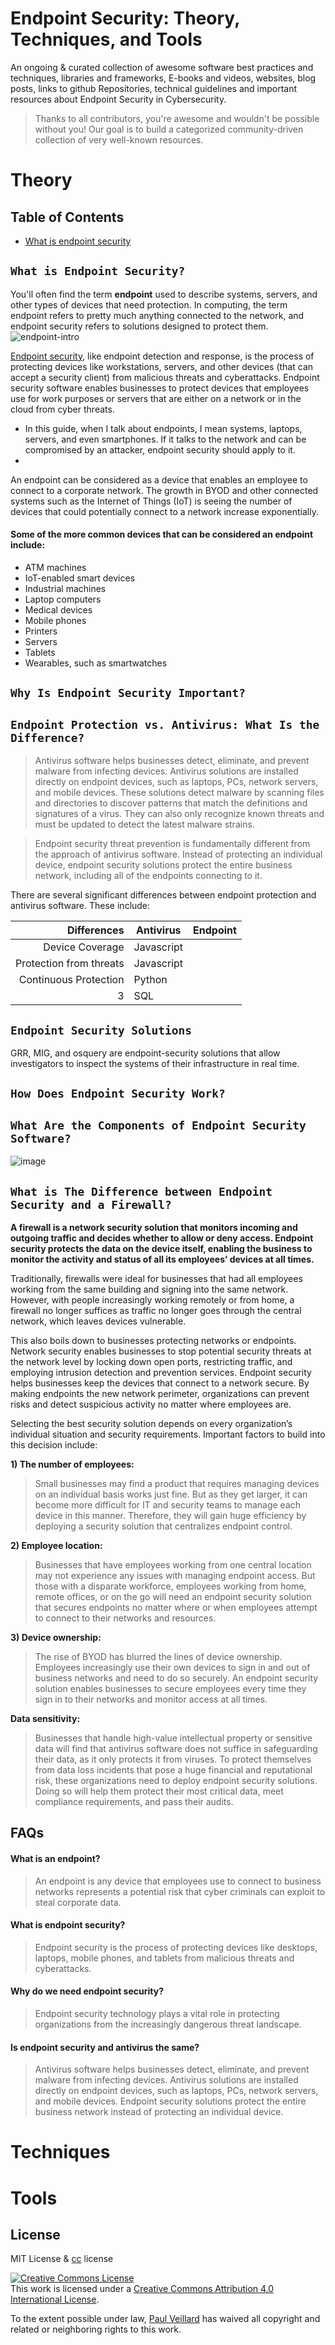 # Endpoint Security: Theory, Techniques, and Tools
An ongoing & curated collection of awesome software best practices and techniques, libraries and frameworks, E-books and videos, websites, blog posts, links to github Repositories, technical guidelines and important resources about Endpoint Security in Cybersecurity.
> Thanks to all contributors, you're awesome and wouldn't be possible without you! Our goal is to build a categorized community-driven collection of very well-known resources.

# Theory

## Table of Contents
- [What is endpoint security](#what-is-endpoint-security-)

##  `What is Endpoint Security? `

You'll often find the term **endpoint** used to describe systems, servers, and other types of devices that need protection. In computing, the term endpoint refers to pretty much anything connected to the network, and endpoint security refers to solutions designed to protect them.
![endpoint-intro](https://github.com/paulveillard/cybersecurity-endpoint-security/blob/main/img/img.jpg)

[Endpoint security](https://www.fortinet.com/resources/cyberglossary/what-is-endpoint-security), like endpoint detection and response, is the process of protecting devices like workstations, servers, and other devices (that can accept a security client) from malicious threats and cyberattacks. Endpoint security software enables businesses to protect devices that employees use for work purposes or servers that are either on a network or in the cloud from cyber threats.

- In this guide, when I talk about endpoints, I mean systems, laptops, servers, and even smartphones. If it talks to the network and can be compromised by an attacker, endpoint security should apply to it.
- 
An endpoint can be considered as a device that enables an employee to connect to a corporate network. The growth in BYOD and other connected systems such as the Internet of Things (IoT) is seeing the number of devices that could potentially connect to a network increase exponentially.

#### Some of the more common devices that can be considered an endpoint include:

- ATM machines
- IoT-enabled smart devices
- Industrial machines
- Laptop computers
- Medical devices
- Mobile phones
- Printers
- Servers
- Tablets
- Wearables, such as smartwatches

## `Why Is Endpoint Security Important?`


## `Endpoint Protection vs. Antivirus: What Is the Difference?`


> Antivirus software helps businesses detect, eliminate, and prevent malware from infecting devices. Antivirus solutions are installed directly on endpoint devices, such as laptops, PCs, network servers, and mobile devices. These solutions detect malware by scanning files and directories to discover patterns that match the definitions and signatures of a virus. They can also only recognize known threats and must be updated to detect the latest malware strains.


> Endpoint security threat prevention is fundamentally different from the approach of antivirus software. Instead of protecting an individual device, endpoint security solutions protect the entire business network, including all of the endpoints connecting to it.

There are several significant differences between endpoint protection and antivirus software. These include:

| Differences | Antivirus |  Endpoint |
|-----:|-----------|------------|
|     Device Coverage| Javascript|
|     Protection from threats| Javascript|
|     Continuous Protection| Python    |
|     3| SQL       |

## `Endpoint Security Solutions`


GRR, MIG, and osquery are endpoint-security solutions that allow investigators to inspect the systems of their infrastructure in real time.


## `How Does Endpoint Security Work?`


## `What Are the Components of Endpoint Security Software?`


![image](https://github.com/paulveillard/cybersecurity-endpoint-security/blob/main/img/edr-key.PNG)

##  `What is The Difference between Endpoint Security and a Firewall? `
**A firewall is a network security solution that monitors incoming and outgoing traffic and decides whether to allow or deny access. Endpoint security protects the data on the device itself, enabling the business to monitor the activity and status of all its employees’ devices at all times.**

Traditionally, firewalls were ideal for businesses that had all employees working from the same building and signing into the same network. However, with people increasingly working remotely or from home, a firewall no longer suffices as traffic no longer goes through the central network, which leaves devices vulnerable.

This also boils down to businesses protecting networks or endpoints. Network security enables businesses to stop potential security threats at the network level by locking down open ports, restricting traffic, and employing intrusion detection and prevention services. Endpoint security helps businesses keep the devices that connect to a network secure. By making endpoints the new network perimeter, organizations can prevent risks and detect suspicious activity no matter where employees are.

Selecting the best security solution depends on every organization’s individual situation and security requirements. Important factors to build into this decision include:

**1) The number of employees:** 
> Small businesses may find a product that requires managing devices on an individual basis works just fine. But as they get larger, it can become more difficult for IT and security teams to manage each device in this manner. Therefore, they will gain huge efficiency by deploying a security solution that centralizes endpoint control.


**2) Employee location:**
> Businesses that have employees working from one central location may not experience any issues with managing endpoint access. But those with a disparate workforce, employees working from home, remote offices, or on the go will need an endpoint security solution that secures endpoints no matter where or when employees attempt to connect to their networks and resources.

**3) Device ownership:**
> The rise of BYOD has blurred the lines of device ownership. Employees increasingly use their own devices to sign in and out of business networks and need to do so securely. An endpoint security solution enables businesses to secure employees every time they sign in to their networks and monitor access at all times.


**Data sensitivity:** 
> Businesses that handle high-value intellectual property or sensitive data will find that antivirus software does not suffice in safeguarding their data, as it only protects it from viruses. To protect themselves from data loss incidents that pose a huge financial and reputational risk, these organizations need to deploy endpoint security solutions. Doing so will help them protect their most critical data, meet compliance requirements, and pass their audits.

## FAQs

#### What is an endpoint?
> An endpoint is any device that employees use to connect to business networks represents a potential risk that cyber criminals can exploit to steal corporate data.

#### What is endpoint security?
> Endpoint security is the process of protecting devices like desktops, laptops, mobile phones, and tablets from malicious threats and cyberattacks.

#### Why do we need endpoint security?
> Endpoint security technology plays a vital role in protecting organizations from the increasingly dangerous threat landscape.

#### Is endpoint security and antivirus the same?
> Antivirus software helps businesses detect, eliminate, and prevent malware from infecting devices. Antivirus solutions are installed directly on endpoint devices, such as laptops, PCs, network servers, and mobile devices.  Endpoint security solutions protect the entire business network instead of protecting an individual device.

# Techniques

# Tools


## License
MIT License & [cc](https://creativecommons.org/licenses/by/4.0/) license

<a rel="license" href="http://creativecommons.org/licenses/by/4.0/"><img alt="Creative Commons License" style="border-width:0" src="https://i.creativecommons.org/l/by/4.0/88x31.png" /></a><br />This work is licensed under a <a rel="license" href="http://creativecommons.org/licenses/by/4.0/">Creative Commons Attribution 4.0 International License</a>.

To the extent possible under law, [Paul Veillard](https://github.com/paulveillard/) has waived all copyright and related or neighboring rights to this work.
